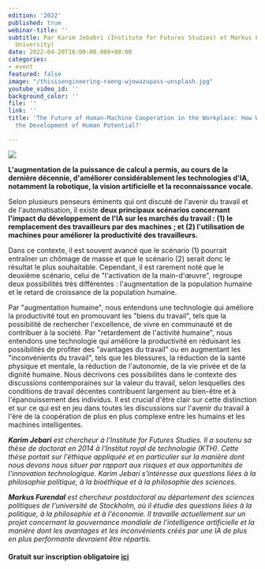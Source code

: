 ```yaml
---
edition: '2022'
published: true
webinar-title: ''
subtitle: Par Karim Jebabri (Institute for Futures Studies) et Markus Furendal (Stockholm
  University)
date: 2022-04-20T16:00:00.000+00:00
categories:
- event
featured: false
image: "/thisisengineering-raeng-wjowazupass-unsplash.jpg"
youtube_video_id: ''
background_color: ''
file: ''
link: ''
title: 'The Future of Human-Machine Cooperation in the Workplace: How Will AI Impact
  the Development of Human Potential?'

---
```

**![](/image-annonce-webinaire200422fr.png)**

**L'augmentation de la puissance de calcul a permis, au cours de la dernière décennie, d'améliorer considérablement les technologies d'IA, notamment la robotique, la vision artificielle et la reconnaissance vocale.**

Selon plusieurs penseurs éminents qui ont discuté de l'avenir du travail et de l'automatisation, il existe **deux principaux scénarios concernant l'impact du développement de l'IA sur les marchés du travail : (1) le remplacement des travailleurs par des machines ; et (2) l'utilisation de machines pour améliorer la productivité des travailleurs.**

Dans ce contexte, il est souvent avancé que le scénario (1) pourrait entraîner un chômage de masse et que le scénario (2) serait donc le résultat le plus souhaitable. Cependant, il est rarement noté que le deuxième scénario, celui de "l'activation de la main-d'œuvre", regroupe deux possibilités très différentes : l'augmentation de la population humaine et le retard de croissance de la population humaine.

Par "augmentation humaine", nous entendons une technologie qui améliore la productivité tout en promouvant les "biens du travail", tels que la possibilité de rechercher l'excellence, de vivre en communauté et de contribuer à la société. Par "retardement de l'activité humaine", nous entendons une technologie qui améliore la productivité en réduisant les possibilités de profiter des "avantages du travail" ou en augmentant les "inconvénients du travail", tels que les blessures, la réduction de la santé physique et mentale, la réduction de l'autonomie, de la vie privée et de la dignité humaine. Nous décrivons ces possibilités dans le contexte des discussions contemporaines sur la valeur du travail, selon lesquelles des conditions de travail décentes contribuent largement au bien-être et à l'épanouissement des individus. Il est crucial d'être clair sur cette distinction et sur ce qui est en jeu dans toutes les discussions sur l'avenir du travail à l'ère de la coopération de plus en plus complexe entre les humains et les machines intelligentes.

**_Karim Jebari_** _est chercheur à l'Institute for Futures Studies. Il a soutenu sa thèse de doctorat en 2014 à l'Institut royal de technologie (KTH). Cette thèse portait sur l'éthique appliquée et en particulier sur la manière dont nous devons nous situer par rapport aux risques et aux opportunités de l'innovation technologique. Karim Jebari s'intéresse aux questions liées à la philosophie politique, à la bioéthique et à la philosophie des sciences._

**_Markus Furendal_** _est chercheur postdoctoral au département des sciences politiques de l'université de Stockholm, où il étudie des questions liées à la politique, à la philosophie et à l'économie. Il travaille actuellement sur un projet concernant la gouvernance mondiale de l'intelligence artificielle et la manière dont les avantages et les inconvénients créés par une IA de plus en plus performante devraient être répartis._

#### **Gratuit sur inscription obligatoire** [**ici**](https://my.weezevent.com/the-future-of-human-machine-cooperation-in-the-workplace)